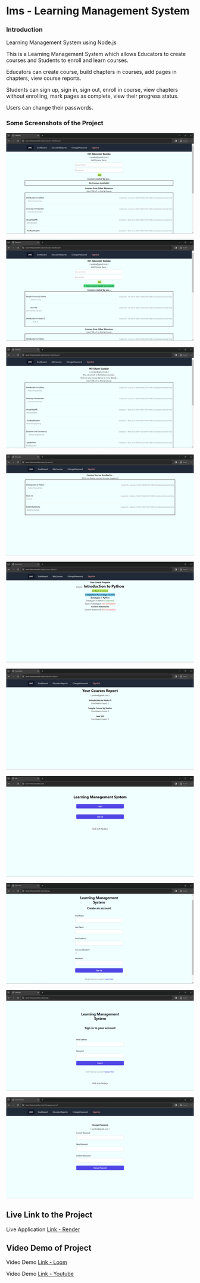 # lms - Learning Management System
### Introduction
Learning Management System using Node.js

This is a Learning Management System which allows Educators to create courses and Students to enroll and learn courses.

Educators can create course, build chapters in courses, add pages in chapters, view course reports.

Students can sign up, sign in, sign out, enroll in course, view chapters without enrolling, mark pages as complete, view their progress status.

Users can change their passwords.

### Some Screenshots of the Project

![Image - ksvvr lms screenshot](https://github.com/ksvvr/lms/blob/main/screenshots/lms%20(1).png)

![Image - ksvvr lms screenshot](https://github.com/ksvvr/lms/blob/main/screenshots/lms%20(2).png)

![Image - ksvvr lms screenshot](https://github.com/ksvvr/lms/blob/main/screenshots/lms%20(3).png)

![Image - ksvvr lms screenshot](https://github.com/ksvvr/lms/blob/main/screenshots/lms%20(4).png)

![Image - ksvvr lms screenshot](https://github.com/ksvvr/lms/blob/main/screenshots/lms%20(5).png)

![Image - ksvvr lms screenshot](https://github.com/ksvvr/lms/blob/main/screenshots/lms%20(6).png)

![Image - ksvvr lms screenshot](https://github.com/ksvvr/lms/blob/main/screenshots/lms%20(7).png)

![Image - ksvvr lms screenshot](https://github.com/ksvvr/lms/blob/main/screenshots/lms%20(8).png)

![Image - ksvvr lms screenshot](https://github.com/ksvvr/lms/blob/main/screenshots/lms%20(9).png)

![Image - ksvvr lms screenshot](https://github.com/ksvvr/lms/blob/main/screenshots/lms%20(10).png)

## Live Link to the Project
Live Application [Link - Render](https://ksvvr-lms.onrender.com)

## Video Demo of Project
Video Demo [Link - Loom](https://www.loom.com/share/532a2d3a73614add8c1c07c8d1cc300a?sid=c95e88ab-03de-4ce4-9b5a-3e81b7d9eb97)

Video Demo [Link - Youtube](https://youtu.be/qtrqwtNbajA)